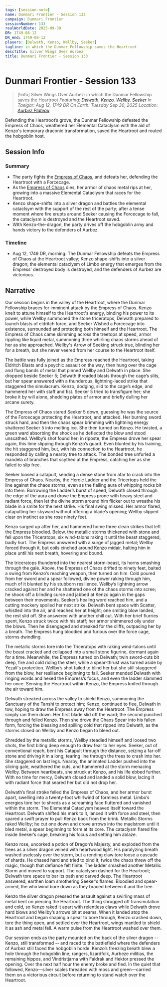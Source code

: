```yaml
---
tags: [session-note]
name: Dunmari Frontier - Session 133
campaign: Dunmari Frontier
sessionNumber: 133
realWorldDate: 2025-09-30
DR: 1749-08-12
DR_end: 1749-08-12
players: [Delwath, Kenzo, Wellby, Seeker]
tagline: in which the Dunmar Fellowship saves the Heartroot
descTitle: Silver Wings Over Aurbez
title: Dunmari Frontier - Session 133
---
```

# Dunmari Frontier - Session 133

>[!info] Silver Wings Over Aurbez: in which the Dunmar Fellowship saves the Heartroot
> *Featuring: [Delwath](<../../../people/pcs/dunmar-fellowship/delwath.md>), [Kenzo](<../../../people/pcs/dunmar-fellowship/kenzo.md>), [Wellby](<../../../people/pcs/dunmar-fellowship/wellby.md>), [Seeker](<../../../people/pcs/dunmar-fellowship/seeker.md>)*
> *In Taelgar: Aug 12, 1749 DR*
> *On Earth: Tuesday Sep 30, 2025*
> *Location: [Aurbez Plateau](<../../../gazetteer/upper-istaros/aurbez-plateau.md>)*

Defending the Heartroot’s grove, the Dunmar Fellowship defeated the Empress of Chaos, weathered her Elemental Cataclysm with the aid of Kenzo's temporary draconic transformation, saved the Heartroot and routed the hobgoblin host.

## Session Info
### Summary

- The party fights the [Empress of Chaos](<../../../people/other-nonhumans/empress-of-chaos.md>), and defeats her, defending the Heartroot with a Forcecage.
- As the [Empress of Chaos](<../../../people/other-nonhumans/empress-of-chaos.md>) dies, her armor of chaos metal rips at her, growing into a massive Elemental Cataclysm that races for the Heartroot. 
- Kenzo shape-shifts into a silver dragon and battles the elemental cataclsym with the support of the rest of the party; after a tense moment where fire erupts around Seeker causing the Forcecage to fall, the cataclysm is destroyed and the Heartroot saved.
- WIth Kenzo-the-dragon, the party drives off the hobgoblin army and hands victory to the defenders of Aurbez.

### Timeline

- Aug 12, 1749 DR, morning: The Dunmar Fellowship defeats the Empress of Chaos at the Heartroot valley; Kenzo shape-shifts into a silver dragon; the elemental cataclysm of Limbo energy that emerges from the Empress' destroyed body is destroyed, and the defenders of Aurbez are victorious. 

## Narrative

Our session begins in the valley of the Heartroot, where the Dunmar Fellowship braces for imminent attack by the Empress of Chaos. Kenzo knelt to attune himself to the Heartroot's energy, binding his power to its power, while Wellby summoned the stone triceratops, Delwath prepared to launch blasts of eldritch force, and Seeker Wished a Forcecage into existence, surrounded and protecting both himself and the Heartroot. The Empress of Chaos came skimming across the treetops at speed, armor rippling like liquid metal, summoning three whirling chaos storms ahead of her as she approached. Wellby's Arrow of Seeking struck true, blinding her for a breath, but she never veered from her course to the Heartroot itself. 

The battle was fully joined as the Empress reached the Heartroot, taking Eldritch Blasts and a psychic assault on the way, then hung over the cage and flung bands of metal that pinned Wellby and Delwath in place. She dropped beside Seeker 5; Delwath threaded blasts through the cage’s slits, but her spear answered with a thunderous, lightning-laced strike that staggered the simulacrum. Kenzo, dodging, slid to the cage’s edge, and hammered her with staff and fist. Seeker 5 tried to transfigure her; she broke it by will alone, shedding plates of armor and briefly dulling her arcane surety.

The Empress of Chaos stared Seeker 5 down, guessing he was the source of the Forcecage protecting the Heartroot, and attacked. Her burning sword struck hard, and then the chaos spear brimming with lightning energy shattered Seeker 5 into melting ice. She then turned on Kenzo. He twisted, a green ward absorbing the shock as he deflected the blow and stood unscathed. Wellby’s shot found her; in riposte, the Empress drove her spear again, this time slipping through Kenzo’s guard. Even blunted by his training, the hit staggered him, but, with his connection to the Heartroot, he responded by calling a nearby tree to attack. The bonded tree unfurled a mandela of branches that scythed at the Empress, catching her as she failed to slip free.

Seeker loosed a catapult, sending a dense stone from afar to crack into the Empress of Chaos. Nearby, the Heroic Ladder and the Tricertops held the line against the chaos storms, even as the flailing aura of whipping rocks bit into them. Borrowing the Ladder’s burst of speed, Delwath closed through the edge of the aura and drove the Empress prone with heavy steel and radiant force, then let the divine storm around him flicker out to wreathe his blade in a smite for the next strike. His final swing missed. Her armor flared, catapulting her skyward without offering a blade’s opening; Wellby slipped clear on instinct as she rose ninety feet.

Kenzo surged up after her, and hammered home three clean strikes that left the Empress bloodied. Below, the metallic storms thickened with stone and fell upon the Triceratops, six wind-talons raking it until the beast staggered, badly hurt. The Empress answered with a surge of jagged metal; Wellby forced through it, but coils cinched around Kenzo midair, halting him in place until his next breath, hovering and bound.

The triceratops thundered into the nearest storm-beast, its horns smashing through the gale. Above, the Empress of Chaos drifted to ninety feet, baited a swing from Kenzo’s reaching weapon, then turned on him. Cold poured from her sword and a spear followed, divine power raking through him, much of it blunted by his stubborn resilience. Wellby’s lightning arrow cracked against her and he shattered one of the chaos storms into scree; he shook off a blinding curse and jabbed at Kenzo again in the gaps between their movements. Seeker’s healing word reached him, and a cutting mockery spoiled her next strike. Delwath bent space with Scatter, whistled into the air, and reached her at height; one smiting blow landed, the rest slid off. She answered with another chill cut. With her brief flurries spent, Kenzo struck twice with his staff; her armor shimmered oily under the blows. Then he disengaged and streaked for the cliffs, outpacing her by a breath. The Empress hung bloodied and furious over the force cage, storms dwindling.

The metallic storms tore into the Triceratops with raking wind-talons until the beast cracked and collapsed into a small stone figurine, dormant again for a time. Meanwhile, the Empress turned on Delwath; twin sword-cuts bit deep, fire and cold riding the steel, while a spear-thrust was turned aside by Yezali's protection. Wellby’s shot failed to blind her but she still staggered from the blow, her resiliance beginning to fail. Seeker mended Delwath with ringing words and hexed the Empress’s focus, and even the ladder slammed her once. Sensing the Heartroot within Kenzo, the Empress knifed through the air toward him.

Delwath streaked across the valley to shield Kenzo, summoning the Sanctuary of the Tanshi to protect him; Kenzo, continued to flee, Delwath in tow, hoping to draw the Empress away from the Heartroot. The Empress simply ran them down. Her first blade slid off the ward; the second punched through and felled Kenzo. Then she drove the Chaos Spear into his fallen form, forcing the blessing and spilling cold that ripped into Delwath, as the storms closed on Wellby and Kenzo began to bleed out.

Shredded by the metallic storms, Wellby steadied himself and loosed two shots, the first biting deep enough to draw fear to her eyes. Seeker, out of conventional reach, bent his Catapult through the distance, seizing a far-off stone and driving it in a long, tearing line through the trees to crash into her. She staggered on last legs. Nearby, the animated Ladder pushed into the slicing gale, weathered the cuts, and hammered at the storm menacing Wellby. Between heartbeats, she struck at Kenzo, and his life ebbed further. With no time for mercy, Delwath closed and landed a solid blow, lacing it with radiant force that seared her but did not drop her. 

Delwath’s final stroke felled the Empress of Chaos, and her armor burst apart, swelling into a twenty-foot whirlwind of formless metal. Limbo’s energies tore her to shreds as a screaming face fluttered and vanished within the storm. The Elemental Cataclysm heaved itself toward the Heartroot. Delwath shifted his mark to it, lanced it with force and steel, then spared a swift prayer to pull Kenzo back from the brink. Metallic Storms raked Wellby; he cut one down and drove arrows into the maelstrom until it bled metal, a spear beginning to form at its core. The cataclysm flared fire inside Seeker’s cage, breaking his focus and setting him ablaze.

Kenzo rose, uncorked a potion of Dragon’s Majesty, and exploded from the trees as a silver dragon veined with heartwood light. His paralyzing breath washed uselessly over the storm, but a rending claw tore loose a cascade of shards. He chased hard and tried to bind it; twice the chaos threw off the magic, though that defiance felt finite. The ladder smashed another Metallic Storm and moved to support. The cataclysm dashed for the Heartroot; Delwath tore space to bar its path and carved deep. The Heartroot answered, earthen loam smothering Seeker’s flames. Bloodied and spear-armed, the whirlwind bore down as they braced between it and the tree.

Kenzo the silver dragon pressed the assault against a swirling mass of metal bent on piercing the Heartroot. The thing shrugged off transmutation and cold, so Kenzo raked it apart with relentless claws while Delwath drove hard blows and Wellby’s arrows bit at seams. When it landed atop the Heartroot and began shaping a spear to bore through, Kenzo crashed down, tore the thing open, and settled over the Heartroot, wings mantled to shield it as ash and metal fell. A warm pulse from the Heartroot washed over them.

Our session ends as the party mounted on the back of the silver dragon -- Kenzo, still transformed -- and raced to the battlefield where the defenders of Aurbez still faced the hobgoblin horde. Kenzo’s freezing breath blew a hole through the hobgoblin line; rangers, lizardfolk, Aurbeze militias, the remaining hippos, and Vindristjarna with Faldrak and Hektor pressed the opening. Over the next half hour the enemy broke and fled. In the quiet that followed, Kenzo—silver scales threaded with moss and green—carried them on a victorious circuit before returning to stand watch over the Heartroot.


